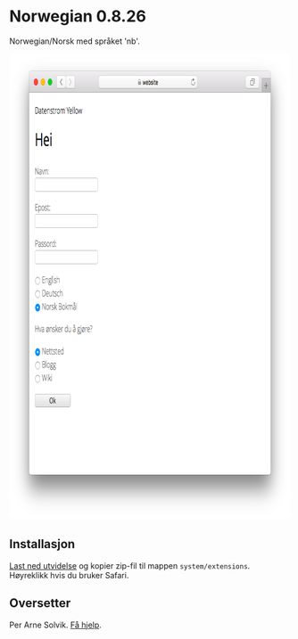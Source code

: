 Norwegian 0.8.26
================
Norwegian/Norsk med språket 'nb'.

<p align="center"><img src="norwegian-screenshot.png?raw=true" width="795" height="836" alt="Screenshot"></p>

## Installasjon

[Last ned utvidelse](https://github.com/datenstrom/yellow-extensions/raw/master/zip/norwegian.zip) og kopier zip-fil til mappen `system/extensions`. Høyreklikk hvis du bruker Safari.

## Oversetter

Per Arne Solvik. [Få hjelp](https://datenstrom.se/yellow/help/).
